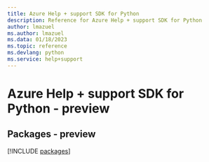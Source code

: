 ```yaml
---
title: Azure Help + support SDK for Python
description: Reference for Azure Help + support SDK for Python
author: lmazuel
ms.author: lmazuel
ms.data: 01/18/2023
ms.topic: reference
ms.devlang: python
ms.service: help+support
---
```

# Azure Help + support SDK for Python - preview
## Packages - preview
[!INCLUDE [packages](help-+-support-index.md)]